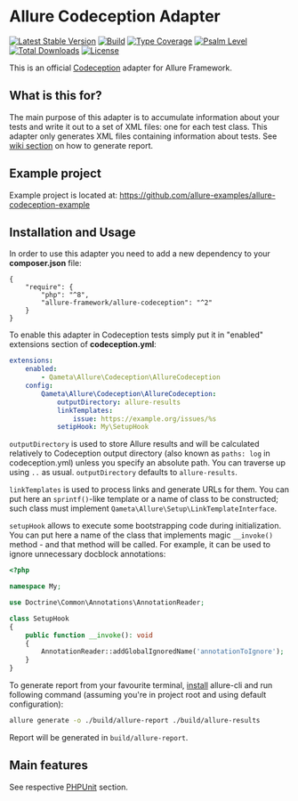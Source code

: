 # Allure Codeception Adapter

[![Latest Stable Version](http://poser.pugx.org/allure-framework/allure-codeception/v)](https://packagist.org/packages/allure-framework/allure-codeception)
[![Build](https://github.com/allure-framework/allure-codeception/actions/workflows/build.yml/badge.svg)](https://github.com/allure-framework/allure-codeception/actions/workflows/build.yml)
[![Type Coverage](https://shepherd.dev/github/allure-framework/allure-codeception/coverage.svg)](https://shepherd.dev/github/allure-framework/allure-codeception)
[![Psalm Level](https://shepherd.dev/github/allure-framework/allure-codeception/level.svg)](https://shepherd.dev/github/allure-framework/allure-codeception)
[![Total Downloads](http://poser.pugx.org/allure-framework/allure-codeception/downloads)](https://packagist.org/packages/allure-framework/allure-codeception)
[![License](http://poser.pugx.org/allure-framework/allure-codeception/license)](https://packagist.org/packages/allure-framework/allure-codeception)

This is an official [Codeception](http://codeception.com) adapter for Allure Framework.

## What is this for?
The main purpose of this adapter is to accumulate information about your tests and write it out to a set of XML files: one for each test class. This adapter only generates XML files containing information about tests. See [wiki section](https://github.com/allure-framework/allure-core/wiki#generating-report) on how to generate report.

## Example project
Example project is located at: https://github.com/allure-examples/allure-codeception-example

## Installation and Usage
In order to use this adapter you need to add a new dependency to your **composer.json** file:
```
{
    "require": {
	    "php": "^8",
	    "allure-framework/allure-codeception": "^2"
    }
}
```
To enable this adapter in Codeception tests simply put it in "enabled" extensions section of **codeception.yml**:
```yaml
extensions:
    enabled:
        - Qameta\Allure\Codeception\AllureCodeception
    config:
        Qameta\Allure\Codeception\AllureCodeception:
            outputDirectory: allure-results
            linkTemplates:
                issue: https://example.org/issues/%s
            setipHook: My\SetupHook
```

`outputDirectory` is used to store Allure results and will be calculated
relatively to Codeception output directory (also known as `paths: log` in
codeception.yml) unless you specify an absolute path. You can traverse up using
`..` as usual. `outputDirectory` defaults to `allure-results`.

`linkTemplates` is used to process links and generate URLs for them. You can put
here an `sprintf()`-like template or a name of class to be constructed; such class
must implement `Qameta\Allure\Setup\LinkTemplateInterface`.

`setupHook` allows to execute some bootstrapping code during initialization. You can
put here a name of the class that implements magic `__invoke()` method - and that method
will be called. For example, it can be used to ignore unnecessary docblock annotations:

```php
<?php

namespace My;

use Doctrine\Common\Annotations\AnnotationReader;

class SetupHook
{
    public function __invoke(): void
    {
        AnnotationReader::addGlobalIgnoredName('annotationToIgnore');
    }
}
```

To generate report from your favourite terminal,
[install](https://github.com/allure-framework/allure-cli#installation)
allure-cli and run following command (assuming you're in project root and using
default configuration):

```bash
allure generate -o ./build/allure-report ./build/allure-results
```

Report will be generated in `build/allure-report`.

## Main features
See respective [PHPUnit](https://github.com/allure-framework/allure-phpunit#advanced-features) section.
